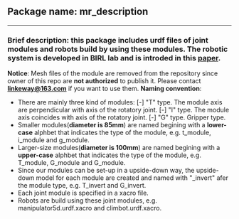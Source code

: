 ## Package name: mr_description
****
### Brief description: this package includes urdf files of joint modules and robots build by using these modules. The robotic system is developed in BIRL lab and is introded in this [paper](http://ieeexplore.ieee.org/document/5354051/).
**Notice**: Mesh files of the module are removed from the repository since owner of this repo are **not authorized** to publish it. Please contact **linkeway@163.com** if you want to use them.
**Naming convention**:
   - There are mainly  three kind of modules: 
      [-] "T" type. The module axis are perpendicular with axis of the rotatory joint.
      [-] "I" type. The module axis coincides with axis of the rotatory joint.
      [-] "G" type. Gripper type.
   - Smaller modules(**diameter is 85mm**) are named begining with a **lower-case** alphbet that indicates the type of the module, e.g. t_module, i_module and g_module.
   - Larger-size modules(**diameter is 100mm**) are named begining with a **upper-case** alphbet that indicates the type of the module, e.g. T_module, G_module and G_module.
   - Since our modules can be set-up in a upside-down way, the upside-down model for each module are created and named with "_invert" afer the module type, e.g. T_invert and G_invert.
   - Each joint module is specified in a xacro file.
   - Robots are build using these joint modules, e.g. manipulator5d.urdf.xacro and climbot.urdf.xacro.
